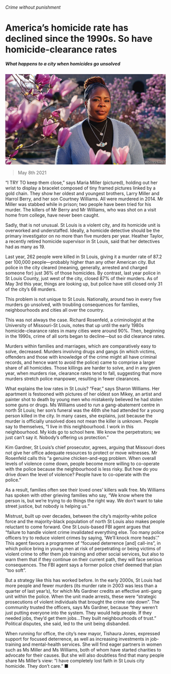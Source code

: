 ###### Crime without punishment

# America’s homicide rate has declined since the 1990s. So have homicide-clearance rates 

##### What happens to a city when homicides go unsolved 

![image](images/20210508_USP004_0.jpg) 

> May 8th 2021 

“I  TRY TO keep them close,” says Maria Miller (pictured), holding out her wrist to display a bracelet composed of tiny framed pictures linked by a gold chain. They show her oldest and youngest brothers, Larry Miller and Harrol Berry, and her son Courtney Williams. All were murdered in 2014. Mr Miller was stabbed while in prison; two people have been tried for his murder. The killers of Mr Berry and Mr Williams, who was shot on a visit home from college, have never been caught.

Sadly, that is not unusual. St Louis is a violent city, and its homicide unit is overworked and understaffed. Ideally, a homicide detective should be the primary investigator on no more than five murders per year. Heather Taylor, a recently retired homicide supervisor in St Louis, said that her detectives had as many as 19.


Last year, 262 people were killed in St Louis, giving it a murder rate of 87.2 per 100,000 people—probably higher than any other American city. But police in the city cleared (meaning, generally, arrested and charged someone for) just 36% of those homicides. By contrast, last year police in St Louis County, just west of the city, closed 87% of their murders. As of May 3rd this year, things are looking up, but police have still closed only 31 of the city’s 68 murders.

This problem is not unique to St Louis. Nationally, around two in every five murders go unsolved, with troubling consequences for families, neighbourhoods and cities all over the country.

This was not always the case. Richard Rosenfeld, a criminologist at the University of Missouri-St Louis, notes that up until the early 1980s homicide-clearance rates in many cities were around 90%. Then, beginning in the 1990s, crime of all sorts began to decline—but so did clearance rates.

Murders within families and marriages, which are comparatively easy to solve, decreased. Murders involving drugs and gangs (in which victims, offenders and those with knowledge of the crime might all have criminal records, and hence want to avoid the police) came to comprise a larger share of all homicides. Those killings are harder to solve, and in any given year, when murders rise, clearance rates tend to fall, suggesting that more murders stretch police manpower, resulting in fewer clearances.

What explains the low rates in St Louis? “Fear,” says Sharon Williams. Her apartment is festooned with pictures of her oldest son Mikey, an artist and painter shot to death by young men who mistakenly believed he had stolen some guns or drugs. Ms Williams used to run a gang-abatement centre in north St Louis; her son’s funeral was the 46th she had attended for a young person killed in the city. In many cases, she explains, just because the murder is officially unsolved does not mean the killer is unknown. People say to themselves, “I live in this neighbourhood. I work in this neighbourhood. My kids go to school here. We know the perpetrators; we just can’t say it. Nobody’s offering us protection.”

Kim Gardner, St Louis’s chief prosecutor, agrees, arguing that Missouri does not give her office adequate resources to protect or move witnesses. Mr Rosenfeld calls this “a genuine chicken-and-egg problem. When overall levels of violence come down, people become more willing to co-operate with the police because the neighbourhood is less risky. But how do you drive down the level of violence? People have to co-operate with the police.”

As a result, families often see their loved ones’ killers walk free. Ms Williams has spoken with other grieving families who say, “We know where the person is, but we’re trying to do things the right way. We don’t want to take street justice, but nobody is helping us.”

Mistrust, built up over decades, between the city’s majority-white police force and the majority-black population of north St Louis also makes people reluctant to come forward. One St Louis-based FBI agent argues that “failure to handle violent crime invalidated everything else. Too many police officers try to reduce violent crimes by saying, ’We’ll knock more heads’.” This agent favours a programme of “focused deterrence [and] call-ins”, in which police bring in young men at risk of perpetrating or being victims of violent crime to offer them job training and other social services, but also to warn them that if they continue on their current path, they will face serious consequences. The FBI agent says a former police chief deemed that plan “too soft”.

But a strategy like this has worked before. In the early 2000s, St Louis had more people and fewer murders (its murder rate in 2003 was less than a quarter of last year’s), for which Ms Gardner credits an effective anti-gang unit within the police. When the unit made arrests, these were “strategic prosecutions of violent individuals that brought the crime rate down”. The community trusted the officers, says Ms Gardner, because “they weren’t just putting everyone into the system. They would help people. If they needed jobs, they’d get them jobs…They built neighbourhoods of trust.” Political disputes, she said, led to the unit being disbanded.

When running for office, the city’s new mayor, Tishaura Jones, expressed support for focused deterrence, as well as increasing investments in job-training and mental-health services. She will find eager partners in women such as Ms Miller and Ms Williams, both of whom have started charities to advocate for their causes. But she will also doubtless find that many people share Ms Miller’s view: “I have completely lost faith in St Louis city homicide. They don’t care.” ■

